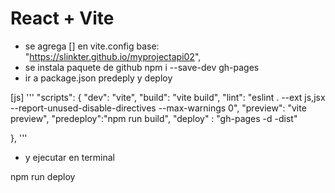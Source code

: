 # React + Vite

- se agrega [] en vite.config
  base: "https://slinkter.github.io/myprojectapi02",
- se instala paquete de github
  npm i --save-dev gh-pages
- ir a package.json predeply y deploy

[js] '''
"scripts": {
"dev": "vite",
"build": "vite build",
"lint": "eslint . --ext js,jsx --report-unused-disable-directives --max-warnings 0",
"preview": "vite preview",
"predeploy":"npm run build",
"deploy" : "gh-pages -d -dist"

},
'''

- y ejecutar en terminal

npm run deploy
